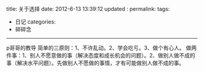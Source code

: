 title: 关于选择
date: 2012-6-13 13:39:12
updated	:
permalink:
tags:
- 日记
categories:
- 碎碎念

---



p哥哥的教导
简单的三原则：1、不许乱动。2、学会吃亏。3、做个有心人。
做两件事：1、别人不愿意做的事（解决态度和成长机会的问题）。2、做别人做不成的事（解决水平问题）。先做别人不愿做的事情，才有可能做别人做不成的事。
